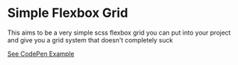 # Simple Flexbox Grid

This aims to be a very simple scss flexbox grid you can put into your project and give you a grid system that doesn't completely suck

[See CodePen Example](https://codepen.io/fabean/pen/POerBX)
